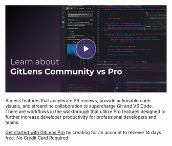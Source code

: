 <a href="https://help.gitkraken.com/gitlens/gitlens-community-vs-gitlens-pro" title="Watch the Getting Started tutorial video">
  <img src="thumbnails/welcome.png" alt="GitLens tutorial video" />
</a>

Access features that accelerate PR reviews, provide actionable code visuals, and streamline collaboration to supercharge Git and VS Code. There are workflows in the walkthrough that utilize Pro features designed to further increase developer productivity for professional developers and teams.

[Get started with GitLens Pro](command:gitlens.plus.signUp) by creating for an account to receive 14 days free. No Credit Card Required.
